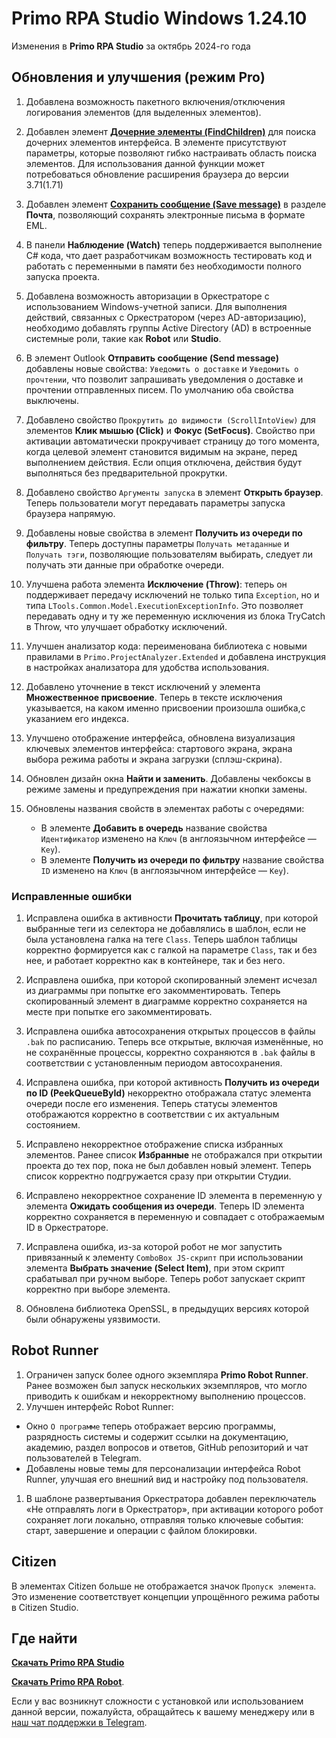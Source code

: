#  Primo RPA Studio Windows  1.24.10

Изменения в **Primo RPA Studio** за октябрь 2024-го года

## Обновления и улучшения (режим Pro)

1. Добавлена возможность пакетного включения/отключения логирования элементов (для выделенных элементов).  

1. Добавлен элемент [**Дочерние элементы (FindChildren)**](https://docs.primo-rpa.ru/primo-rpa/g_elements/el_basic/els_uiinteraction/el_find_children) для поиска дочерних элементов интерфейса. 
В элементе присутствуют параметры, которые позволяют гибко настраивать область поиска элементов. Для использования данной функции может потребоваться обновление расширения браузера до версии 3.71(1.71)

1. Добавлен элемент [**Сохранить сообщение (Save message)**](https://docs.primo-rpa.ru/primo-rpa/g_elements/el_basic/els_mail/el_savemsg) в разделе **Почта**, позволяющий сохранять электронные письма в формате EML.
1. В панели **Наблюдение (Watch)** теперь поддерживается выполнение C# кода, что дает разработчикам возможность тестировать код и работать с переменными в памяти без необходимости полного запуска проекта.

1. Добавлена возможность авторизации в Оркестраторе с использованием Windows-учетной записи. Для выполнения действий, связанных с Оркестратором (через AD-авторизацию), необходимо добавлять группы Active Directory (AD) в встроенные системные роли, такие как **Robot** или **Studio**.

1. В элемент Outlook **Отправить сообщение (Send message)** добавлены новые свойства: `Уведомить о доставке` и `Уведомить о прочтении`, что позволит запрашивать уведомления о доставке и прочтении отправленных писем. По умолчанию оба свойства выключены.

1. Добавлено свойство `Прокрутить до видимости (ScrollIntoView)` для элементов **Клик мышью (Click)** и **Фокус (SetFocus)**. Cвойство при активации автоматически прокручивает страницу до того момента, когда целевой элемент становится видимым на экране, перед выполнением действия. Если опция отключена, действия будут выполняться без предварительной прокрутки.

1. Добавлено свойство `Аргументы запуска` в элемент **Открыть браузер**. Теперь пользователи могут передавать параметры запуска браузера напрямую.

1. Добавлены новые свойства в элемент **Получить из очереди по фильтру**.
Теперь доступны параметры `Получать метаданные` и `Получать тэги`, позволяющие пользователям выбирать, следует ли получать эти данные при обработке очереди.

1. Улучшена работа элемента **Исключение (Throw)**: теперь он поддерживает передачу исключений не только типа `Exception`, но и типа `LTools.Common.Model.ExecutionExceptionInfo`. Это позволяет передавать одну и ту же переменную исключения из блока TryCatch в Throw, что улучшает обработку исключений.

1. Улучшен анализатор кода: переименована библиотека с новыми правилами в `Primo.ProjectAnalyzer.Extended` и добавлена инструкция в настройках анализатора для удобства использования.

1. Добавлено уточнение в текст исключений у элемента **Множественное присвоение**. Теперь в тексте исключения указывается, на каком именно присвоении произошла ошибка,с указанием его индекса.

1. Улучшено отображение интерфейса, обновлена визуализация ключевых элементов интерфейса: стартового экрана, экрана выбора режима работы и экрана загрузки (сплэш-скрина).

1. Обновлен дизайн окна **Найти и заменить**. Добавлены чекбоксы в режиме замены и предупреждения при нажатии кнопки замены.

1. Обновлены названия свойств в элементах работы с  очередями:
   - В элементе **Добавить в очередь** название свойства `Идентификатор` изменено на `Ключ` (в англоязычном интерфейсе — `Key`).
   - В элементе **Получить из очереди по фильтру** название свойства `ID` изменено на `Ключ` (в англоязычном интерфейсе — `Key`).



### Исправленные ошибки

1. Исправлена ошибка в активности **Прочитать таблицу**, при которой выбранные теги из селектора не добавлялись в шаблон, если не была установлена галка на теге `Class`. Теперь шаблон таблицы корректно формируется как с галкой на параметре `Class`, так и без нее, и работает корректно как в контейнере, так и без него.

1. Исправлена ошибка, при которой скопированный элемент исчезал из диаграммы при попытке его закомментировать. Теперь скопированный элемент в диаграмме корректно сохраняется на месте при попытке его закомментировать.

1. Исправлена ошибка автосохранения открытых процессов в файлы `.bak` по расписанию. Теперь все открытые, включая изменённые, но не сохранённые процессы, корректно сохраняются в `.bak` файлы в соответствии с установленным периодом автосохранения.

1. Исправлена ошибка, при которой активность **Получить из очереди по ID (PeekQueueById)** некорректно отображала статус элемента очереди после его изменения. Теперь статусы элементов отображаются корректно в соответствии с их актуальным состоянием.

1. Исправлено некорректное отображение списка избранных элементов.
Ранее список **Избранные** не отображался при открытии проекта до тех пор, пока не был добавлен новый элемент. Теперь список корректно подгружается сразу при открытии Студии.

1. Исправлено некорректное сохранение ID элемента в переменную у элемента **Ожидать сообщения из очереди**.
Теперь ID элемента корректно сохраняется в переменную и совпадает с отображаемым ID в Оркестраторе.

1. Исправлена ошибка, из-за которой робот не мог запустить привязанный к элементу `ComboBox JS-скрипт` при использовании элемента **Выбрать значение (Select Item)**, при этом скрипт срабатывал при ручном выборе. 
Теперь робот запускает скрипт корректно при выборе элемента.
1. Обновлена библиотека OpenSSL, в предыдущих версиях которой были обнаружены уязвимости.

## Robot Runner

1. Ограничен запуск более одного экземпляра **Primo Robot Runner**. Ранее возможен был запуск нескольких экземпляров, что могло приводить к ошибкам и некорректному выполнению процессов. 
1. Улучшен интерфейс Robot Runner:
  - Окно `О программе` теперь отображает версию программы, разрядность системы и содержит ссылки на документацию, академию, раздел вопросов и ответов, GitHub репозиторий и чат пользователей в Telegram.
  - Добавлены новые темы для персонализации интерфейса Robot Runner, улучшая его внешний вид и настройку под пользователя.
1. В шаблоне развертывания Оркестратора добавлен переключатель «Не отправлять логи в Оркестратор», при активации которого робот сохраняет логи локально, отправляя только ключевые события: старт, завершение и операции с файлом блокировки.

## Citizen 

В элементах Citizen больше не отображается значок `Пропуск элемента`. Это изменение соответствует концепции упрощённого режима работы в Citizen Studio.


## Где найти

[**Скачать Primo RPA Studio**](https://disk.primo-rpa.ru/index.php/s/t9BHBjR6PP06Yax?path=%2FRelease%2FStudio)

[**Скачать Primo RPA Robot**](https://disk.primo-rpa.ru/index.php/s/t9BHBjR6PP06Yax?path=%2FRelease%2FRobot). 


Если у вас возникнут сложности с установкой или использованием данной версии, пожалуйста, обращайтесь к вашему менеджеру или в [наш чат поддержки в Telegram](https://t.me/primo_RPA_chat).




